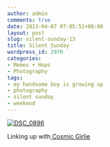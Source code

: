 ```yaml
---
author: admin
comments: true
date: 2013-04-07 07:05:51+00:00
layout: post
slug: silent-sunday-13
title: Silent Sunday
wordpress_id: 2970
categories:
- Memes + Hops
- Photography
tags:
- my handsome boy is growing up
- photography
- silent sunday
- weekend
---
```


[![DSC_0896](http://www.outmumbered.com/wp-content/uploads/2013/04/DSC_0896-680x1024.jpg)](http://www.outmumbered.com/wp-content/uploads/2013/04/DSC_0896.jpg)

Linking up with[ Cosmic Girlie](http://www.cosmicgirlie.com/2013/04/07/silent-sunday-6/)
